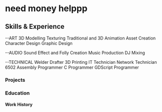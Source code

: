# need money helppp

## Skills & Experience

--ART
3D Modelling
Texturing
Traditional and 3D Animation
Asset Creation
Character Design
Graphic Design


--AUDIO
Sound Effect and Folly Creation
Music Production
DJ
Mixing

--TECHNICAL 
Welder
Drafter 
3D Printing 
IT Technician
Network Technician
6502 Assembly Programmer
C Programmer
GDScript Programmer


### Projects

### Education

#### Work History
